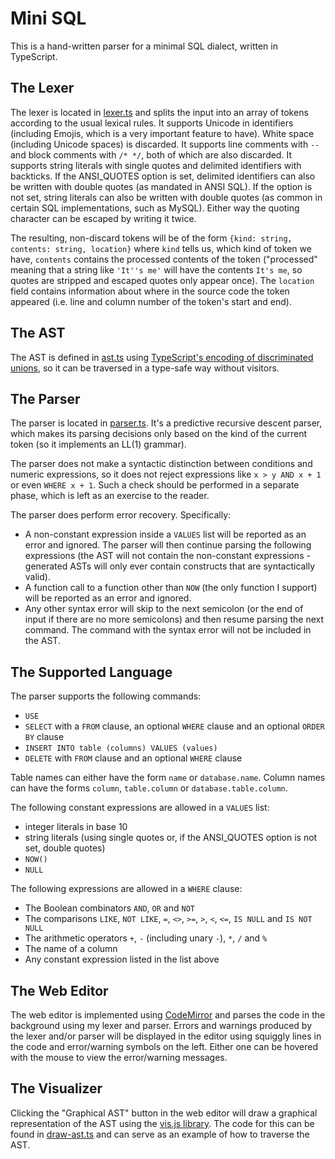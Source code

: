 # Mini SQL

This is a hand-written parser for a minimal SQL dialect, written in TypeScript.

## The Lexer

The lexer is located in [lexer.ts](src/lib/lexer.ts) and splits the input into an array of
tokens according to the usual lexical rules. It supports Unicode in identifiers (including Emojis,
which is a very important feature to have). White space (including Unicode spaces) is discarded.
It supports line comments with `--` and block comments with `/* */`, both of which are also discarded.
It supports string literals with single quotes and delimited identifiers with backticks. If the ANSI_QUOTES
option is set, delimited identifiers can also be written with double quotes (as mandated in ANSI SQL).
If the option is not set, string literals can also be written with double quotes (as common in certain
SQL implementations, such as MySQL). Either way the quoting character can be escaped by writing it twice.

The resulting, non-discard tokens will be of the form `{kind: string, contents: string, location}`
where `kind` tells us, which kind of token we have, `contents` contains the processed contents of the
token ("processed" meaning that a string like `'It''s me'` will have the contents `It's me`, so quotes
are stripped and escaped quotes only appear once). The `location` field contains information about
where in the source code the token appeared (i.e. line and column number of the token's start and end).

## The AST

The AST is defined in [ast.ts](src/lib/ast.ts) using
[TypeScript's encoding of discriminated unions](https://www.typescriptlang.org/docs/handbook/advanced-types.html#discriminated-unions),
so it can be traversed in a type-safe way without visitors.

## The Parser

The parser is located in [parser.ts](src/lib/parser.ts). It's a predictive recursive descent parser,
which makes its parsing decisions only based on the kind of the current token (so it implements an
LL(1) grammar).

The parser does not make a syntactic distinction between conditions and numeric expressions, so it
does not reject expressions like `x > y AND x + 1` or even `WHERE x + 1`. Such a check should be
performed in a separate phase, which is left as an exercise to the reader.

The parser does perform error recovery. Specifically:

* A non-constant expression inside a `VALUES` list will be reported as an error and ignored. The parser
  will then continue parsing the following expressions (the AST will not contain the non-constant expressions -
  generated ASTs will only ever contain constructs that are syntactically valid).
* A function call to a function other than `NOW` (the only function I support) will be reported as an
  error and ignored.
* Any other syntax error will skip to the next semicolon (or the end of input if there are no more
  semicolons) and then resume parsing the next command. The command with the syntax error will not
  be included in the AST.

## The Supported Language

The parser supports the following commands:

* `USE`
* `SELECT` with a `FROM` clause, an optional `WHERE` clause and an optional `ORDER BY` clause
* `INSERT INTO table (columns) VALUES (values)`
* `DELETE` with `FROM` clause and an optional `WHERE` clause

Table names can either have the form `name` or `database.name`. Column names can have the forms
`column`, `table.column` or `database.table.column`.

The following constant expressions are allowed in a `VALUES` list:

* integer literals in base 10
* string literals (using single quotes or, if the ANSI_QUOTES option is not set, double quotes)
* `NOW()`
* `NULL`

The following expressions are allowed in a `WHERE` clause:

* The Boolean combinators `AND`, `OR` and `NOT`
* The comparisons `LIKE`, `NOT LIKE`, `=`, `<>`, `>=`, `>`, `<`, `<=`, `IS NULL` and `IS NOT NULL`
* The arithmetic operators `+`, `-` (including unary `-`), `*`, `/` and `%`
* The name of a column
* Any constant expression listed in the list above

## The Web Editor

The web editor is implemented using [CodeMirror](https://codemirror.net/) and parses the code in the
background using my lexer and parser. Errors and warnings produced by the lexer and/or parser will be
displayed in the editor using squiggly lines in the code and error/warning symbols on the left. Either
one can be hovered with the mouse to view the error/warning messages.

## The Visualizer

Clicking the "Graphical AST" button in the web editor will draw a graphical representation of the
AST using the [vis.js library](https://visjs.org/). The code for this can be found in
[draw-ast.ts](src/web/draw-ast.ts) and can serve as an example of how to traverse the AST.
